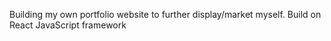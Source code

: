 Building my own portfolio website to further display/market myself.
Build on React JavaScript framework
